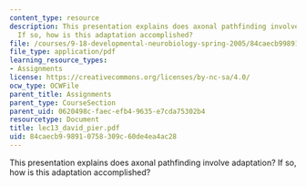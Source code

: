 ```yaml
---
content_type: resource
description: This presentation explains does axonal pathfinding involve adaptation?
  If so, how is this adaptation accomplished?
file: /courses/9-18-developmental-neurobiology-spring-2005/84caecb998910758309c60de4ea4ac28_lec13_david_pier.pdf
file_type: application/pdf
learning_resource_types:
- Assignments
license: https://creativecommons.org/licenses/by-nc-sa/4.0/
ocw_type: OCWFile
parent_title: Assignments
parent_type: CourseSection
parent_uid: 0620498c-faec-efb4-9635-e7cda75302b4
resourcetype: Document
title: lec13_david_pier.pdf
uid: 84caecb9-9891-0758-309c-60de4ea4ac28
---
```

This presentation explains does axonal pathfinding involve adaptation? If so, how is this adaptation accomplished?